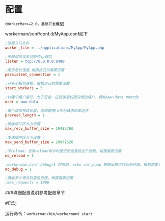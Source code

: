 # 配置
(```WorkerMan>=2.0，基础开发模型```)

workerman/conf/conf.d/MyApp.conf如下
```ini
;进程入口文件
worker_file = ../applications/MyApp/MyApp.php

;传输层协议及监听的ip端口
listen = tcp://0.0.0.0:8480

;是否是长连接,根据自己的需要设置
persistent_connection = 1

;开多少服务进程，根据自己的需要设置
start_workers = 5

;以哪个用户运行，为了安全，应该使用权限较低的用户，例如www-data nobody
user = www-data

;每个请求预读长度，假如使用\n作为请求结束边界
preread_length = 1

;接收缓冲区大小设置
max_recv_buffer_size = 10485760

;发送缓冲区大小设置
max_send_buffer_size = 20971520

;不reload，当有reload命令时是否安全重启这个进程，根据需要设置
no_reload = 1

;workerman.conf.debug=1 时有效。echo var_dump 等输出是否打印到终端，根据需要设置
no_debug = 1

;接收多少请求后重启进程，根据需要设置
;max_requests = 1000
```

###详细配置说明参考配置章节


#启动

运行命令：```workerman/bin/workermand start```
